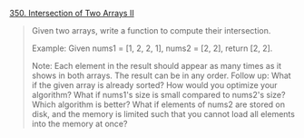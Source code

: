 [350. Intersection of Two Arrays II](https://leetcode.com/problems/intersection-of-two-arrays-ii/)

>Given two arrays, write a function to compute their intersection.
>
>Example:
>Given nums1 = [1, 2, 2, 1], nums2 = [2, 2], return [2, 2].
>
>Note:
>Each element in the result should appear as many times as it shows in both arrays.
>The result can be in any order.
>Follow up:
>What if the given array is already sorted? How would you optimize your algorithm?
>What if nums1's size is small compared to nums2's size? Which algorithm is better?
>What if elements of nums2 are stored on disk, and the memory is limited such that you cannot load all elements into the memory at once?